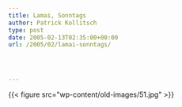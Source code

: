 ```yaml
---
title: Lamai, Sonntags
author: Patrick Kollitsch
type: post
date: 2005-02-13T02:35:00+00:00
url: /2005/02/lamai-sonntags/




---
```

{{< figure src="wp-content/old-images/51.jpg" >}}
